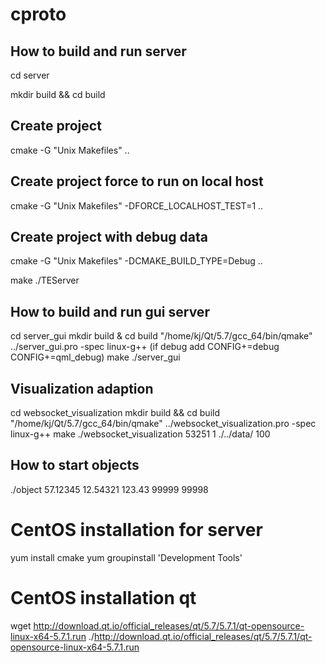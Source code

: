 # cproto

## How to build and run server

cd  server

mkdir build && cd build

## Create project
cmake -G "Unix Makefiles" ..

## Create project force to run on local host
cmake -G "Unix Makefiles" -DFORCE_LOCALHOST_TEST=1 ..

## Create project with debug data
cmake -G "Unix Makefiles" -DCMAKE_BUILD_TYPE=Debug ..


make
./TEServer

## How to build and run gui server
cd server_gui
mkdir build & cd build
"/home/kj/Qt/5.7/gcc_64/bin/qmake" ../server_gui.pro -spec linux-g++ (if debug add CONFIG+=debug CONFIG+=qml_debug)
make
./server_gui

## Visualization adaption
cd websocket_visualization
mkdir build && cd build
"/home/kj/Qt/5.7/gcc_64/bin/qmake" ../websocket_visualization.pro -spec linux-g++
make
./websocket_visualization 53251 1 ./../data/ 100

## How to start objects
./object 57.12345 12.54321 123.43 99999 99998

# CentOS installation for server
yum install cmake
yum groupinstall 'Development Tools'


# CentOS installation qt
wget http://download.qt.io/official_releases/qt/5.7/5.7.1/qt-opensource-linux-x64-5.7.1.run
./http://download.qt.io/official_releases/qt/5.7/5.7.1/qt-opensource-linux-x64-5.7.1.run
